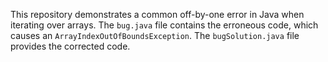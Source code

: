 This repository demonstrates a common off-by-one error in Java when iterating over arrays. The `bug.java` file contains the erroneous code, which causes an `ArrayIndexOutOfBoundsException`. The `bugSolution.java` file provides the corrected code.